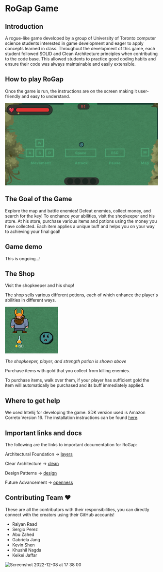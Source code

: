 # RoGap Game

## Introduction
A rogue-like game developed by a group of University of Toronto computer science students interested in game development and eager to apply concepts learned in class. Throughout the development of this game, each student followed SOLID and Clean Architecture principles when contributing to the code base. This allowed students to practice good coding habits and ensure their code was always maintainable and easily extensible.

## How to play RoGap
Once the game is run, the instructions are on the screen making it user-friendly and easy to understand.

![the instructions screen](https://github.com/CSC207-2022F-UofT/course-project-rogap-game/blob/main/screenshots/instructionScreen.png?raw=true)

## The Goal of the Game
Explore the map and battle enemies! Defeat enemies, collect money, and search for the key! To enchance your abilities, visit the shopkeeper and his store. At his store, purchase various items and potions using the money you have collected. Each item applies a unique buff and helps you on your way to achieving your final goal!

## Game demo
This is ongoing...!

## The Shop
Visit the shopkeeper and his shop!

The shop sells various different potions, each of which enhance the player's abilities in different ways.

![close up of the player, shopkeeper, and potion](https://github.com/CSC207-2022F-UofT/course-project-rogap-game/blob/main/screenshots/spriteCloseUp.png?raw=true)

*The shopkeeper, player, and strength potion is shown above*

Purchase items with gold that you collect from killing enemies.

To purchase items, walk over them, if your player has sufficient gold the item will automatically be purchased and its buff immediately applied.
## Where to get help
We used Intellij for developing the game. SDK version used is Amazon Correto Version 16. The installation instructions can be found [here](https://intellij-support.jetbrains.com/hc/en-us/community/posts/360004337880-Setting-Amazon-Corretto-11-as-Project-SDK).

## Important links and docs
The following are the links to important documentation for RoGap:

Architectural Foundation → [layers](https://github.com/CSC207-2022F-UofT/course-project-rogap-game/wiki)

Clear Architecture → [clean](https://github.com/CSC207-2022F-UofT/course-project-rogap-game/wiki/Clean-Architecture)

Design Patterns → [design](https://github.com/CSC207-2022F-UofT/course-project-rogap-game/wiki/Design-Patterns)

Future Advancement → [openness](https://github.com/CSC207-2022F-UofT/course-project-rogap-game/wiki/Future-Advancement)



## Contributing Team ♥️
These are all the contributors with their responsibilities, you can directly connect with the creators using their GitHub accounts!
- Raiyan Raad
- Sergio Perez
- Abu Zahed
- Gabriela Jang
- Kevin Shen
- Khushil Nagda
- Keikei Jaffar


<img width="696" alt="Screenshot 2022-12-08 at 17 38 00" src="https://user-images.githubusercontent.com/94993837/206581961-3c1152b4-2213-49d2-b795-84768539341f.png">


